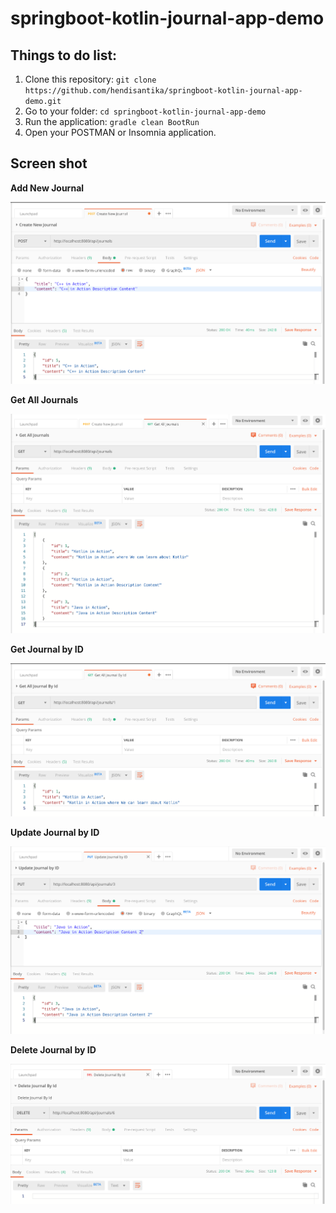 # springboot-kotlin-journal-app-demo

## Things to do list:
1. Clone this repository: `git clone https://github.com/hendisantika/springboot-kotlin-journal-app-demo.git`
2. Go to your folder: `cd springboot-kotlin-journal-app-demo`
3. Run the application: `gradle clean BootRun`
4. Open your POSTMAN or Insomnia application.

## Screen shot

**Add New Journal**

![Add New Journal](img/add.png "Add New Journal")

**Get All Journals**

![Get All Journals](img/list.png "Get All Journals")

**Get Journal by ID**

![Get Journal by ID](img/filter.png "Get Journal by ID")

**Update Journal by ID**

![Update Journal by ID](img/update.png "Update Journal by ID")

**Delete Journal by ID**

![Delete Journal by ID](img/delete.png "Delete Journal by ID")